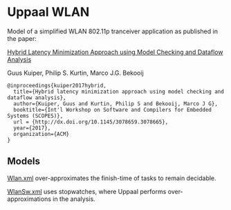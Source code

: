 # Uppaal WLAN
Model of a simplified WLAN 802.11p tranceiver application as published in the paper:

[Hybrid Latency Minimization Approach using Model Checking and Dataflow Analysis](http://dx.doi.org/10.1145/3078659.3078665)

Guus Kuiper, Philip S. Kurtin, Marco J.G. Bekooij


```
@inproceedings{kuiper2017hybrid,
  title={Hybrid latency minimization approach using model checking and dataflow analysis},
  author={Kuiper, Guus and Kurtin, Philip S and Bekooij, Marco J G},
  booktitle={Int'l Workshop on Software and Compilers for Embedded Systems (SCOPES)},
  url = {http://dx.doi.org/10.1145/3078659.3078665},
  year={2017},
  organization={ACM}
}
```

## Models
[Wlan.xml](Wlan.xml) over-approximates the finish-time of tasks to remain decidable.

[WlanSw.xml](WlanSw.xml) uses stopwatches, where Uppaal performs over-approximations in the analysis.
